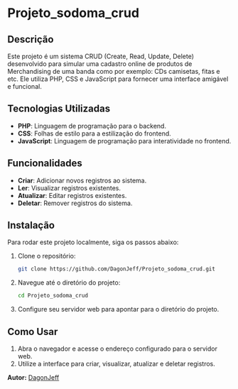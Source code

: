 # Projeto_sodoma_crud

## Descrição
Este projeto é um sistema CRUD (Create, Read, Update, Delete) desenvolvido para simular uma cadastro online de produtos de Merchandising de uma banda como por exemplo: CDs camisetas, fitas e etc. Ele utiliza PHP, CSS e JavaScript para fornecer uma interface amigável e funcional.

## Tecnologias Utilizadas
- **PHP**: Linguagem de programação para o backend.
- **CSS**: Folhas de estilo para a estilização do frontend.
- **JavaScript**: Linguagem de programação para interatividade no frontend.

## Funcionalidades
- **Criar**: Adicionar novos registros ao sistema.
- **Ler**: Visualizar registros existentes.
- **Atualizar**: Editar registros existentes.
- **Deletar**: Remover registros do sistema.

## Instalação
Para rodar este projeto localmente, siga os passos abaixo:

1. Clone o repositório:
    ```sh
    git clone https://github.com/DagonJeff/Projeto_sodoma_crud.git
    ```
2. Navegue até o diretório do projeto:
    ```sh
    cd Projeto_sodoma_crud
    ```
3. Configure seu servidor web para apontar para o diretório do projeto.

## Como Usar
1. Abra o navegador e acesse o endereço configurado para o servidor web.
2. Utilize a interface para criar, visualizar, atualizar e deletar registros.


**Autor:** [DagonJeff](https://github.com/DagonJeff)
